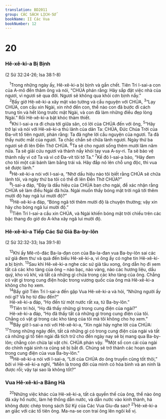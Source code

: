 ```yaml
---
translation: BD2011
group: CÁC SÁCH LỊCH-SỬ
bookName: II Các Vua 
bookNumber: 12
---
```


<div class="title"><h1>20</h1><h3>Hê-xê-ki-a Bị Bịnh</h3><p>(2 Sử 32:24-26; Isa 38:1-8)</p></div>
<span class="verse 2vua_20_1"> <sup>1</sup>Trong những ngày ấy, Hê-xê-ki-a bị bịnh và gần chết. Tiên Tri I-sai-a con của A-mô đến thăm ông và nói, “CHÚA phán rằng: Hãy sắp đặt việc nhà của ngươi, vì ngươi sẽ qua đời. Ngươi sẽ không qua khỏi cơn bịnh nầy.”<br/></span>
<span class="verse 2vua_20_2"> <sup>2</sup>Bấy giờ Hê-xê-ki-a xây mặt vào tường và cầu nguyện với CHÚA, </span>
<span class="verse 2vua_20_3"><sup>3</sup>“Lạy CHÚA, con cầu xin Ngài, xin nhớ đến con, thể nào con đã bước đi cách trung tín và hết lòng trước mặt Ngài, và con đã làm những điều đẹp lòng Ngài.” Rồi Hê-xê-ki-a bật khóc thảm thiết.<br/></span>
<span class="verse 2vua_20_4"> <sup>4</sup>Khi I-sai-a ra đi chưa tới giữa sân, có lời của CHÚA đến với ông, </span>
<span class="verse 2vua_20_5"><sup>5</sup>“Hãy trở lại và nói với Hê-xê-ki-a thủ lãnh của dân Ta: CHÚA, Ðức Chúa Trời của Ða-vít tổ tiên ngươi, phán rằng: Ta đã nghe lời cầu nguyện của ngươi. Ta đã thấy nước mắt của ngươi. Ta chắc chắn sẽ chữa lành ngươi. Ngày thứ ba ngươi sẽ đi lên Ðền Thờ CHÚA. </span>
<span class="verse 2vua_20_6"><sup>6</sup>Ta sẽ cho ngươi sống thêm mười lăm năm nữa. Ta sẽ giải cứu ngươi và thành nầy khỏi tay vua A-sy-ri. Ta sẽ bảo vệ thành nầy vì cớ Ta và vì cớ Ða-vít tôi tớ Ta.” </span>
<span class="verse 2vua_20_7"><sup>7</sup>Kế đó I-sai-a bảo, “Hãy đem cho tôi một cái bánh làm bằng trái vả. Hãy đắp nó lên chỗ ung độc, thì vua sẽ được lành.”<br/></span>
<span class="verse 2vua_20_8"> <sup>8</sup>Hê-xê-ki-a nói với I-sai-a, “Nhờ dấu hiệu nào tôi biết rằng CHÚA sẽ chữa lành tôi, và ngày thứ ba tôi có thể đi lên Ðền Thờ CHÚA?”<br/></span>
<span class="verse 2vua_20_9"> <sup>9</sup>I-sai-a đáp, “Ðây là dấu hiệu của CHÚA ban cho ngài, để xác nhận rằng CHÚA sẽ làm điều Ngài đã hứa. Ngài muốn thấy bóng mặt trời ngã tới thêm mười độ hay ngã lui mười độ?”<br/></span>
<span class="verse 2vua_20_10"> <sup>10</sup>Hê-xê-ki-a đáp, “Bóng ngã tới thêm mười độ là chuyện thường; vậy xin hãy cho bóng ngã lui mười độ.” <br/></span>
<span class="verse 2vua_20_11"> <sup>11</sup>Tiên Tri I-sai-a cầu xin CHÚA, và Ngài khiến bóng mặt trời chiếu trên các bậc thang đo giờ do A-kha xây ngã lui mười độ.<br/></span>
<div class="title"><h3>Hê-xê-ki-a Tiếp Các Sứ Giả Ba-by-lôn</h3><p>(2 Sử 32:32-33; Isa 39:1-8)</p></div>
<span class="verse 2vua_20_12"> <sup>12</sup>Khi ấy Mê-rô-đác Ba-la-đan con của Ba-la-đan vua Ba-by-lôn sai các sứ giả đem thư và quà đến biếu Hê-xê-ki-a, vì ông ấy có nghe tin Hê-xê-ki-a bị bịnh. </span>
<span class="verse 2vua_20_13"><sup>13</sup>Sau khi Hê-xê-ki-a nghe các sứ giả tâu xong, ông dẫn họ đi xem tất cả các kho tàng của ông – nào bạc, nào vàng, nào các hương liệu, dầu quý, kho vũ khí, và tất cả những gì chứa trong các kho tàng của ông. Chẳng có vật gì trong cung điện hoặc trong vương quốc của ông mà Hê-xê-ki-a không cho họ xem.<br/></span>
<span class="verse 2vua_20_14"> <sup>14</sup>Bấy giờ Tiên Tri I-sai-a đến gặp Vua Hê-xê-ki-a và hỏi, “Những người ấy nói gì? Và họ từ đâu đến?”<br/> Hê-xê-ki-a đáp, “Họ đến từ một nước rất xa, từ Ba-by-lôn.”<br/></span>
<span class="verse 2vua_20_15"> <sup>15</sup>Tiên tri hỏi, “Họ đã thấy những gì trong cung điện của ngài?”<br/> Hê-xê-ki-a đáp, “Họ đã thấy tất cả những gì trong cung điện của tôi. Chẳng có vật gì trong các kho tàng của tôi mà tôi không cho họ xem.”<br/></span>
<span class="verse 2vua_20_16"> <sup>16</sup>Bấy giờ I-sai-a nói với Hê-xê-ki-a, “Xin ngài hãy nghe lời của CHÚA: </span>
<span class="verse 2vua_20_17"><sup>17</sup>Trong những ngày đến, tất cả những gì có trong cung điện của ngài và tất cả những gì tổ tiên ngài đã tích trữ cho đến ngày nay sẽ bị mang qua Ba-by-lôn; chẳng còn chừa lại vật chi. CHÚA phán vậy. </span>
<span class="verse 2vua_20_18"><sup>18</sup>Một số con cái của ngài do chính ngài sinh ra cũng sẽ bị bắt đi. Chúng sẽ trở thành các hoạn quan trong cung điện của vua Ba-by-lôn.”<br/></span>
<span class="verse 2vua_20_19"> <sup>19</sup>Hê-xê-ki-a nói với I-sai-a, “Lời của CHÚA do ông truyền cũng tốt thôi,” bởi vì Hê-xê-ki-a nghĩ, “Miễn là trong đời của mình có hòa bình và an ninh là được rồi; vậy tại sao là không tốt?”<br/></span>
<div class="title"><h3>Vua Hê-xê-ki-a Băng Hà</h3></div>
<span class="verse 2vua_20_20"> <sup>20</sup>Những việc khác của Hê-xê-ki-a, tất cả quyền thế của ông, thể nào ông đã xây hồ nước, làm hệ thống dẫn nước, và dẫn nước vào kinh thành, há không được chép trong sách Sử Ký của Các Vua Giu-đa sao? </span>
<span class="verse 2vua_20_21"><sup>21</sup>Hê-xê-ki-a an giấc với các tổ tiên ông. Ma-na-se con trai ông lên ngôi kế vị.<br/></span>
